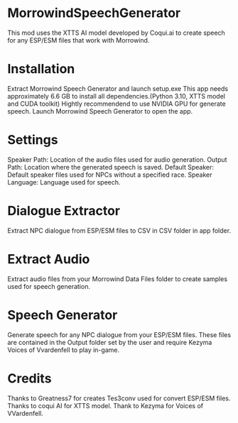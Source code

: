 # MorrowindSpeechGenerator

This mod uses the XTTS AI model developed by Coqui.ai to create speech for any ESP/ESM files that work with Morrowind.
# Installation

Extract Morrowind Speech Generator and launch setup.exe
This app needs approximately 6.6 GB to install all dependencies.(Python 3.10, XTTS model and CUDA toolkit)
Hightly recommendend to use NVIDIA GPU for generate speech.
Launch Morrowind Speech Generator to open the app.

# Settings
Speaker Path: Location of the audio files used for audio generation.
Output Path: Location where the generated speech is saved.
Default Speaker: Default speaker files used for NPCs without a specified race.
Speaker Language: Language used for speech.

# Dialogue Extractor

Extract NPC dialogue from ESP/ESM files to CSV in CSV folder in app folder.

# Extract Audio

Extract audio files from your Morrowind Data Files folder to create samples used for speech generation.

# Speech Generator

Generate speech for any NPC dialogue from your ESP/ESM files. These files are contained in the Output folder set by the user and require Kezyma Voices of Vvardenfell to play in-game.

# Credits

Thanks to Greatness7 for creates Tes3conv used for convert ESP/ESM files.
Thanks to coqui AI for XTTS model.
Thank to Kezyma  for Voices of VVardenfell.
